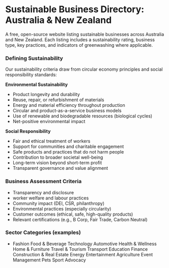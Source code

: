 # Sustainable Business Directory: Australia & New Zealand

A free, open-source website listing sustainable businesses across Australia and New Zealand. Each listing includes a sustainability rating, business type, key practices, and indicators of greenwashing where applicable.

### Defining Sustainability

Our sustainability criteria draw from circular economy principles and social responsibility standards:

**Environmental Sustainability**

- Product longevity and durability
- Reuse, repair, or refurbishment of materials
- Energy and material efficiency throughout production
- Circular and product-as-a-service business models
- Use of renewable and biodegradable resources (biological cycles)
-  Net-positive environmental impact

**Social Responsibility**

-  Fair and ethical treatment of workers
-  Support for communities and charitable engagement
-  Safe products and practices that do not harm people
-  Contribution to broader societal well-being
-  Long-term vision beyond short-term profit
-  Transparent governance and value alignment


### Business Assessment Criteria

- Transparency and disclosure
- worker welfare and labour practices
- Community impact (DEI, CSR, philanthropy)
- Environmental practices (especially circularity)
- Customer outcomes (ethical, safe, high-quality products)
- Relevant certifications (e.g., B Corp, Fair Trade, Carbon Neutral)


### Sector Categories (examples)

- Fashion
Food & Beverage
Technology
Automotive
Health & Wellness
Home & Furniture
Travel & Tourism
Transport
Education
Finance
Construction & Real Estate
Energy
Entertainment
Agriculture
Event Management
Pets
Sport
Advocacy
